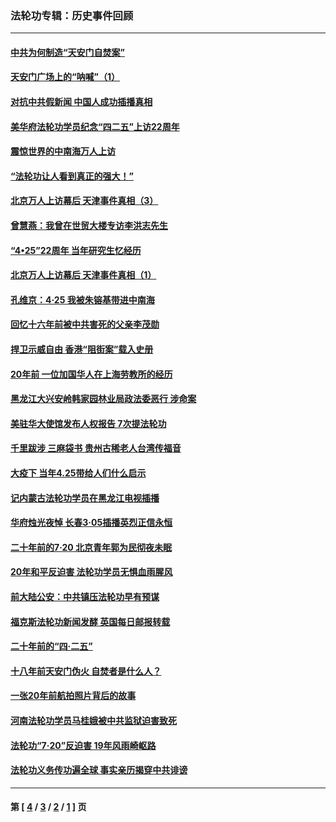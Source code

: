 ### 法轮功专辑：历史事件回顾
---
#### [中共为何制造“天安门自焚案”](../../pages/nf5793/n13183270.md?08290430) 
#### [天安门广场上的“呐喊”（1）](../../pages/nf5793/n13105277.md?08290430) 
#### [对抗中共假新闻 中国人成功插播真相](../../pages/nf5793/n12910618.md?08290430) 
#### [美华府法轮功学员纪念“四二五”上访22周年](../../pages/nf5793/n12904445.md?08290430) 
#### [震惊世界的中南海万人上访](../../pages/nf5793/n12903976.md?08290430) 
#### [“法轮功让人看到真正的强大！”](../../pages/nf5793/n12903195.md?08290430) 
#### [北京万人上访幕后 天津事件真相（3）](../../pages/nf5793/n12902807.md?08290430) 
#### [曾慧燕：我曾在世贸大楼专访李洪志先生](../../pages/nf5793/n12898729.md?08290430) 
#### [“4•25”22周年 当年研究生忆经历](../../pages/nf5793/n12894152.md?08290430) 
#### [北京万人上访幕后 天津事件真相（1）](../../pages/nf5793/n12885174.md?08290430) 
#### [孔维京：4·25 我被朱镕基带进中南海](../../pages/nf5793/n12864987.md?08290430) 
#### [回忆十六年前被中共害死的父亲李茂勋](../../pages/nf5793/n12880270.md?08290430) 
#### [捍卫示威自由 香港“阻街案”载入史册](../../pages/nf5793/n12811245.md?08290430) 
#### [20年前 一位加国华人在上海劳教所的经历](../../pages/nf5793/n12707932.md?08290430) 
#### [黑龙江大兴安岭韩家园林业局政法委恶行 涉命案](../../pages/nf5793/n12622815.md?08290430) 
#### [美驻华大使馆发布人权报告 7次提法轮功](../../pages/nf5793/n12520541.md?08290430) 
#### [千里跋涉 三麻袋书 贵州古稀老人台湾传福音](../../pages/nf5793/n12198750.md?08290430) 
#### [大疫下 当年4.25带给人们什么启示](../../pages/nf5793/n12058565.md?08290430) 
#### [记内蒙古法轮功学员在黑龙江电视插播](../../pages/nf5793/n11699194.md?08290430) 
#### [华府烛光夜悼 长春3·05插播英烈正信永恒](../../pages/nf5793/n11397432.md?08290430) 
#### [二十年前的7·20 北京青年郭为民彻夜未眠](../../pages/nf5793/n11354195.md?08290430) 
#### [20年和平反迫害 法轮功学员无惧血雨腥风](../../pages/nf5793/n11348279.md?08290430) 
#### [前大陆公安：中共镇压法轮功早有预谋](../../pages/nf5793/n11352168.md?08290430) 
#### [福克斯法轮功新闻发酵  英国每日邮报转载](../../pages/nf5793/n11285952.md?08290430) 
#### [二十年前的“四·二五”](../../pages/nf5793/n11207639.md?08290430) 
#### [十八年前天安门伪火 自焚者是什么人？](../../pages/nf5793/n10996556.md?08290430) 
#### [一张20年前航拍照片背后的故事](../../pages/nf5793/n10693797.md?08290430) 
#### [河南法轮功学员马桂娥被中共监狱迫害致死](../../pages/nf5793/n10684974.md?08290430) 
#### [法轮功“7‧20”反迫害 19年风雨崎岖路](../../pages/nf5793/n10570834.md?08290430) 
#### [法轮功义务传功遍全球 事实亲历揭穿中共诽谤](../../pages/nf5793/n10581061.md?08290430) 

---
#### 第 [ [4](./4.md?08290430) / [3](./3.md?08290430) / [2](./2.md?08290430) / [1](./1.md?08290430) ] 页
